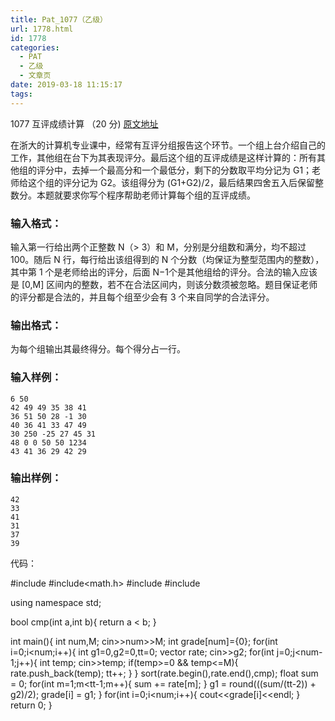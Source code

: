 ```yaml
---
title: Pat_1077（乙级）
url: 1778.html
id: 1778
categories:
  - PAT
  - 乙级
  - 文章页
date: 2019-03-18 11:15:17
tags:
---
```


1077 互评成绩计算 （20 分) [原文地址](https://pintia.cn/problem-sets/994805260223102976/problems/994805262303477760)

在浙大的计算机专业课中，经常有互评分组报告这个环节。一个组上台介绍自己的工作，其他组在台下为其表现评分。最后这个组的互评成绩是这样计算的：所有其他组的评分中，去掉一个最高分和一个最低分，剩下的分数取平均分记为 G​1​​；老师给这个组的评分记为 G​2​​。该组得分为 (G​1​​+G​2​​)/2，最后结果四舍五入后保留整数分。本题就要求你写个程序帮助老师计算每个组的互评成绩。

### 输入格式：

输入第一行给出两个正整数 N（> 3）和 M，分别是分组数和满分，均不超过 100。随后 N 行，每行给出该组得到的 N 个分数（均保证为整型范围内的整数），其中第 1 个是老师给出的评分，后面 N−1个是其他组给的评分。合法的输入应该是 \[0,M\] 区间内的整数，若不在合法区间内，则该分数须被忽略。题目保证老师的评分都是合法的，并且每个组至少会有 3 个来自同学的合法评分。

### 输出格式：

为每个组输出其最终得分。每个得分占一行。

### 输入样例：

    6 50
    42 49 49 35 38 41
    36 51 50 28 -1 30
    40 36 41 33 47 49
    30 250 -25 27 45 31
    48 0 0 50 50 1234
    43 41 36 29 42 29
    

### 输出样例：

    42
    33
    41
    31
    37
    39

代码：

#include<iostream>
#include<math.h>
#include<vector>
#include<algorithm>

using namespace std;

bool cmp(int a,int b){
    return a < b;
}

int main(){
    int num,M;
    cin>>num>>M;
    int grade\[num\]={0};
    for(int i=0;i<num;i++){
        int g1=0,g2=0,tt=0;
        vector<int> rate;
        cin>>g2;
        for(int j=0;j<num-1;j++){
            int temp;
            cin>>temp;
            if(temp>=0 && temp<=M){
                rate.push_back(temp);
                tt++;
            }
        }
        sort(rate.begin(),rate.end(),cmp);
        float sum = 0;
        for(int m=1;m<tt-1;m++){
            sum += rate\[m\];
        }
        g1 = round(((sum/(tt-2)) + g2)/2);
        grade\[i\] = g1;
    }
    for(int i=0;i<num;i++){
        cout<<grade\[i\]<<endl;
    }
    return 0;
}